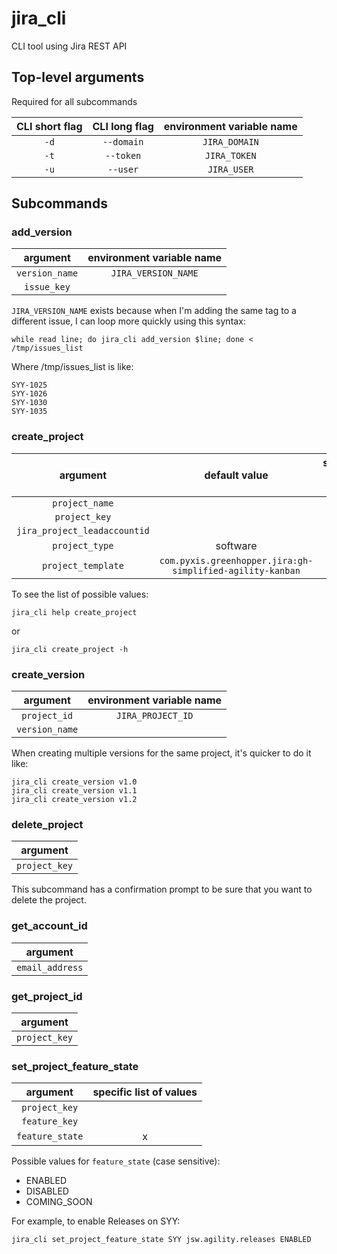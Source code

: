 # jira_cli

CLI tool using Jira REST API

## Top-level arguments

Required for all subcommands

| CLI short flag | CLI long flag | environment variable name |
| :------------: | :-----------: | :-----------------------: |
|      `-d`      |  `--domain`   |       `JIRA_DOMAIN`       |
|      `-t`      |   `--token`   |       `JIRA_TOKEN`        |
|      `-u`      |   `--user`    |        `JIRA_USER`        |

## Subcommands

### add_version

|    argument    | environment variable name |
| :------------: | :-----------------------: |
| `version_name` |    `JIRA_VERSION_NAME`    |
|  `issue_key`   |                           |

`JIRA_VERSION_NAME` exists because when I'm adding the same tag to a different issue, I can loop more quickly using this syntax:

```shell
while read line; do jira_cli add_version $line; done < /tmp/issues_list
```

Where /tmp/issues_list is like:

```text
SYY-1025
SYY-1026
SYY-1030
SYY-1035
```

### create_project

|           argument           |                       default value                       | specific list of values |
| :--------------------------: | :-------------------------------------------------------: | :---------------------: |
|        `project_name`        |                                                           |                         |
|        `project_key`         |                                                           |                         |
| `jira_project_leadaccountid` |                                                           |                         |
|        `project_type`        |                         software                          |            x            |
|      `project_template`      | `com.pyxis.greenhopper.jira:gh-simplified-agility-kanban` |            x            |

To see the list of possible values:

```shell
jira_cli help create_project
```

or

```shell
jira_cli create_project -h
```

### create_version

|    argument    | environment variable name |
| :------------: | :-----------------------: |
|  `project_id`  |     `JIRA_PROJECT_ID`     |
| `version_name` |                           |

When creating multiple versions for the same project, it's quicker to do it like:

```shell
jira_cli create_version v1.0
jira_cli create_version v1.1
jira_cli create_version v1.2
```

### delete_project

|   argument    |
| :-----------: |
| `project_key` |

This subcommand has a confirmation prompt to be sure that you want to delete the project.

### get_account_id

|    argument     |
| :-------------: |
| `email_address` |

### get_project_id

|   argument    |
| :-----------: |
| `project_key` |

### set_project_feature_state

|    argument     | specific list of values |
| :-------------: | :---------------------: |
|  `project_key`  |                         |
|  `feature_key`  |                         |
| `feature_state` |            x            |

Possible values for `feature_state` (case sensitive):

- ENABLED
- DISABLED
- COMING_SOON

For example, to enable Releases on SYY:

```shell
jira_cli set_project_feature_state SYY jsw.agility.releases ENABLED
```